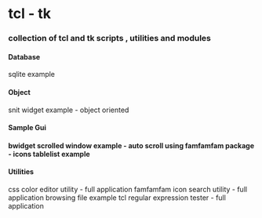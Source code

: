 tcl - tk
======
<h3>collection of tcl and tk scripts , utilities and modules</h3>

<h4>Database</h4>
sqlite example

<h4>Object</h4>
snit widget example - object oriented

<h4>Sample Gui<h4/>
bwidget scrolled window example - auto scroll
using famfamfam package - icons
tablelist example

<h4>Utilities</h4>
css color editor utility - full application
famfamfam icon search utility - full application
browsing file example
tcl regular expression tester - full application
